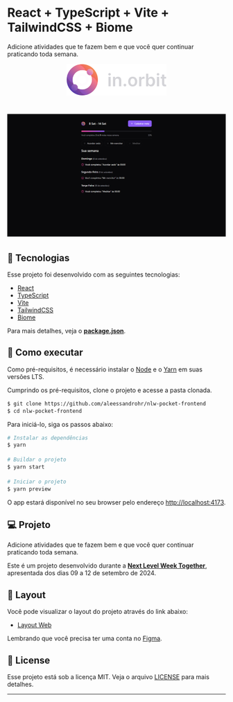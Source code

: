 # React + TypeScript + Vite + TailwindCSS + Biome

Adicione atividades que te fazem bem e que você quer continuar
praticando toda semana.

<p align="center">
  <img alt="in.orbit" src="./src/assets/logo.svg" >
</p>

<h1 align="center">
	<img alt="in.orbit" src="./src/assets/cover.png" />
</h1>

## 🧪 Tecnologias

Esse projeto foi desenvolvido com as seguintes tecnologias:

- [React](https://reactjs.org)
- [TypeScript](https://www.typescriptlang.org/)
- [Vite](https://vitejs.dev/)
- [TailwindCSS](https://tailwindcss.com/)
- [Biome](https://biomejs.dev/)

Para mais detalhes, veja o **[package.json](./package.json)**.

## 🚀 Como executar

Como pré-requisitos, é necessário instalar o [Node](https://nodejs.org/en/) e o [Yarn](https://classic.yarnpkg.com/en/docs/install/) em suas versões LTS.

Cumprindo os pré-requisitos, clone o projeto e acesse a pasta clonada.

```bash
$ git clone https://github.com/aleessandrohr/nlw-pocket-frontend
$ cd nlw-pocket-frontend
```

Para iniciá-lo, siga os passos abaixo:

```bash
# Instalar as dependências
$ yarn

# Buildar o projeto
$ yarn start

# Iniciar o projeto
$ yarn preview
```

O app estará disponível no seu browser pelo endereço [http://localhost:4173](http://localhost:4173).

## 💻 Projeto

Adicione atividades que te fazem bem e que você quer continuar
praticando toda semana.

Este é um projeto desenvolvido durante a **[Next Level Week Together](https://nextlevelweek.com/)**, apresentada dos dias 09 a 12 de setembro de 2024.

## 🔖 Layout

Você pode visualizar o layout do projeto através do link abaixo:

- [Layout Web](https://www.figma.com/community/file/1415093862269754302/nlw-pocket-js-in-orbit)

Lembrando que você precisa ter uma conta no [Figma](https://figma.com/).

## 📝 License

Esse projeto está sob a licença MIT. Veja o arquivo [LICENSE](./LICENSE) para mais detalhes.

---
